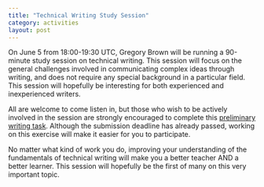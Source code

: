 ```yaml
---
title: "Technical Writing Study Session"
category: activities
layout: post
---
```


On June 5 from 18:00-19:30 UTC, Gregory Brown will be running a 90-minute study session on technical writing. This session will focus on the general challenges
involved in communicating complex ideas through writing, and does not require
any special background in a particular field. This session will hopefully be interesting for both experienced and inexperienced writers.

All are welcome to come listen in, but those who wish to be actively involved in
the session are strongly encouraged to complete this [preliminary writing task](http://forum.mendicantuniversity.org/discussion/17/task-for-the-upcoming-technical-writing-session). Although the submission deadline has already passed, working on this exercise will make it easier for you to participate.

No matter what kind of work you do, improving your understanding of the
fundamentals of technical writing will make you a better
teacher AND a better learner. This session will hopefully be the first
of many on this very important topic.
